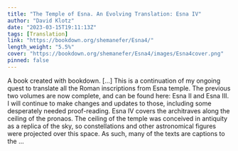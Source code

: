 ```yaml
---
title: "The Temple of Esna. An Evolving Translation: Esna IV"
author: "David Klotz"
date: "2023-03-15T19:11:13Z"
tags: [Translation]
link: "https://bookdown.org/shemanefer/Esna4/"
length_weight: "5.5%"
cover: "https://bookdown.org/shemanefer/Esna4/images/Esna4cover.png"
pinned: false
---
```


A book created with bookdown. [...] This is a continuation of my ongoing quest to translate all the Roman inscriptions from Esna temple. The previous two volumes are now complete, and can be found here: Esna II and Esna III. I will continue to make changes and updates to those, including some desperately needed proof-reading. Esna IV covers the architraves along the ceiling of the pronaos. The ceiling of the temple was conceived in antiquity as a replica of the sky, so constellations and other astronomical figures were projected over this space. As such, many of the texts are captions to the ...
